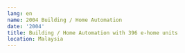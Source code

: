 ```yaml
---
lang: en
name: 2004 Building / Home Automation
date: '2004'
title: Building / Home Automation with 396 e-home units
location: Malaysia
---
```


